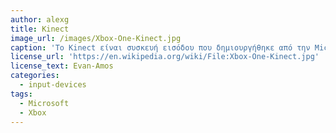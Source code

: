 ```yaml
---
author: alexg
title: Kinect
image_url: /images/Xbox-One-Kinect.jpg
caption: 'Το Kinect είναι συσκευή εισόδου που δημιουργήθηκε από την Microsoft κυρίως για το Xbox 360 και το Xbox One. Το Kinect διαθέτει RGB κάμερα, αισθητήρα βάθους και multi-array μικρόφωνο, ώστε ο έλεγχος της συσκευής να γίνεται με χειρονομίες και φωνητικές εντολές και χωρίς την απαίτηση χρήσης κάποιου τηλεχειριστηρίου.'
license_url: 'https://en.wikipedia.org/wiki/File:Xbox-One-Kinect.jpg'
license_text: Evan-Amos
categories:
  - input-devices
tags:
  - Microsoft
  - Xbox
---
```

